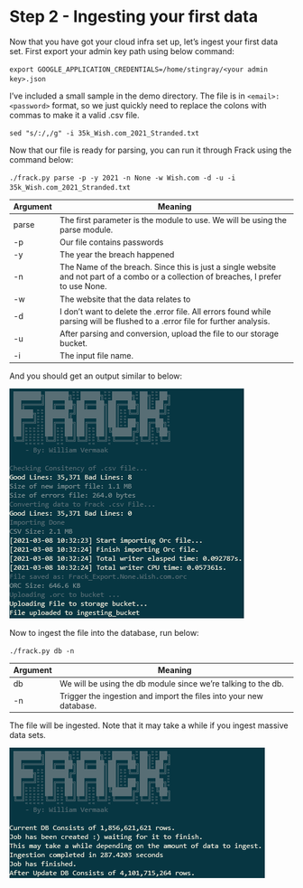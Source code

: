 # Step 2 - Ingesting your first data

Now that you have got your cloud infra set up, let’s ingest your first data set.
First export your admin key path using below command:

`export GOOGLE_APPLICATION_CREDENTIALS=/home/stingray/<your admin key>.json`

I’ve included a small sample in the demo directory. The file is in `<email>:<password>` format, so we just quickly need to replace the colons with commas to make it a valid .csv file.

`sed "s/:/,/g" -i 35k_Wish.com_2021_Stranded.txt`

Now that our file is ready for parsing, you can run it through Frack using the command below:

`./frack.py parse -p -y 2021 -n None -w Wish.com -d -u -i 35k_Wish.com_2021_Stranded.txt`

| Argument | Meaning |
|---|---|
|parse|	The first parameter is the module to use. We will be using the parse module. |
|-p| Our file contains passwords |
|-y|The year the breach happened |
|-n|The Name of the breach. Since this is just a single website and not part of a combo or a collection of breaches, I prefer to use None.|
|-w|The website that the data relates to|
|-d|I don’t want to delete the .error file. All errors found while parsing will be flushed to a .error file for further analysis.|
|-u|After parsing and conversion, upload the file to our storage bucket.|
|-i|The input file name.|

And you should get an output similar to below:

![Image08](media/Image_008.png)

Now to ingest the file into the database, run below:

`./frack.py db -n`

| Argument | Meaning |
|---|---|
|db|We will be using the db module since we’re talking to the db.|
|-n|Trigger the ingestion and import the files into your new database.|

The file will be ingested. Note that it may take a while if you ingest massive data sets.

![Image09](media/Image_009.png)
